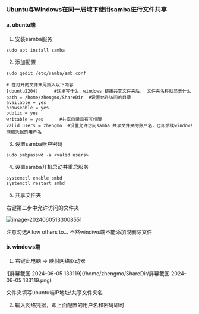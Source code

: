 ### Ubuntu与Windows在同一局域下使用samba进行文件共享

#### a. ubuntu端

1. 安装samba服务

```
sudo apt install samba
```

2. 添加配置

```
sudo gedit /etc/samba/smb.conf

# 在打开的文件末尾插入以下内容
[ubuntu2204]      #这里写什么，windows 链接共享文件夹后， 文件夹名称就显示什么
path = /home/zhengmo/ShareDir  #设置允许访问的目录
available = yes
browseable = yes
public = yes
writable = yes      #共享目录具有写权限
valid users = zhengmo  #设置允许访问samba 共享文件夹的账户名，也即后续windows网络凭据的用户名
```

3. 设置samba账户密码

```
sudo smbpasswd -a <valid users>    
```

4. 设置samba开机启动并重启服务

```
systemctl enable smbd
systemctl restart smbd
```

5. 共享文件夹

右键第二步中允许访问的文件夹

![image-20240605133008551](/home/zhengmo/.config/Typora/typora-user-images/image-20240605133008551.png)

注意勾选Allow others to... 不然windiws端不能添加或删除文件



#### b. windows端

1. 右键此电脑 -> 映射网络驱动器

![屏幕截图 2024-06-05 133119](/home/zhengmo/ShareDir/屏幕截图 2024-06-05 133119.png)

文件夹填写ubuntu端IP地址\共享文件夹名

2. 输入网络凭据，即上面配置的用户名和密码即可